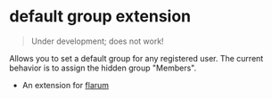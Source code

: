# default group extension

> Under development; does not work!

Allows you to set a default group for any registered user. The current behavior is to assign the hidden group "Members".

- An extension for [flarum](http://flarum.org)
